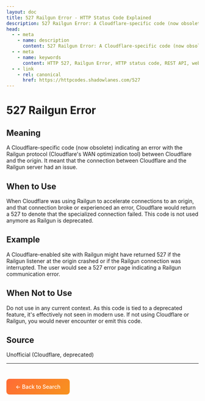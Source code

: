 ```yaml
---
layout: doc
title: 527 Railgun Error - HTTP Status Code Explained
description: 527 Railgun Error: A Cloudflare-specific code (now obsolete) indicating an error with the Railgun protocol (Cloudflare's WAN optimization tool) between Cloudfl...
head:
  - - meta
    - name: description
      content: 527 Railgun Error: A Cloudflare-specific code (now obsolete) indicating an error with the Railgun protocol (Cloudflare's WAN optimization tool) between Cloudfl...
  - - meta
    - name: keywords
      content: HTTP 527, Railgun Error, HTTP status code, REST API, web development
  - - link
    - rel: canonical
      href: https://httpcodes.shadowlanes.com/527
---
```


<script setup>
const structuredData = {
  "@context": "https://schema.org",
  "@type": "TechArticle",
  "headline": "527 Railgun Error - HTTP Status Code",
  "description": "A Cloudflare-specific code (now obsolete) indicating an error with the Railgun protocol (Cloudflare's WAN optimization tool) between Cloudflare and the origin. It meant that the connection between Cloudflare and the Railgun server had an issue.",
  "url": "https://httpcodes.shadowlanes.com/527",
  "keywords": "HTTP 527, Railgun Error, HTTP status code",
  "articleBody": "A Cloudflare-specific code (now obsolete) indicating an error with the Railgun protocol (Cloudflare's WAN optimization tool) between Cloudflare and the origin. It meant that the connection between Cloudflare and the Railgun server had an issue. When Cloudflare was using Railgun to accelerate connections to an origin, and that connection broke or experienced an error, Cloudflare would return a 527 to denote that the specialized connection failed. This code is not used anymore as Railgun is deprecated.",
  "publisher": {
    "@type": "Organization",
    "name": "HTTP Codes Explainer"
  }
}
</script>

<script type="application/ld+json" v-html="JSON.stringify(structuredData)"></script>

# 527 Railgun Error

## Meaning

A Cloudflare-specific code (now obsolete) indicating an error with the Railgun protocol (Cloudflare's WAN optimization tool) between Cloudflare and the origin. It meant that the connection between Cloudflare and the Railgun server had an issue.

## When to Use

When Cloudflare was using Railgun to accelerate connections to an origin, and that connection broke or experienced an error, Cloudflare would return a 527 to denote that the specialized connection failed. This code is not used anymore as Railgun is deprecated.

## Example

A Cloudflare-enabled site with Railgun might have returned 527 if the Railgun listener at the origin crashed or if the Railgun connection was interrupted. The user would see a 527 error page indicating a Railgun communication error.

## When Not to Use

Do not use in any current context. As this code is tied to a deprecated feature, it's effectively not seen in modern use. If not using Cloudflare or Railgun, you would never encounter or emit this code.

## Source

Unofficial (Cloudflare, deprecated)

---

<div style="margin-top: 40px;">
  <a href="/" style="display: inline-block; padding: 12px 24px; background: linear-gradient(135deg, #ff6b35, #f7931e); color: white; text-decoration: none; border-radius: 8px; font-weight: 500;">← Back to Search</a>
</div>
